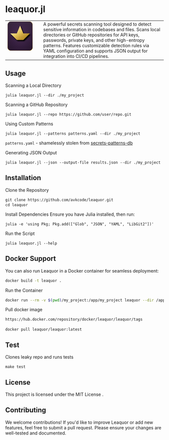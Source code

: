 # leaquor.jl

<table>
  <tr>
    <td valign="top" width="100">
      <img src="https://raw.githubusercontent.com/avkcode/leaquor/refs/heads/main/favicon.svg"
           alt="leaquor.jl Logo"
           width="80">
    </td>
    <td valign="middle">
    A powerful secrets scanning tool designed to detect sensitive information in codebases and files. Scans local directories or GitHub repositories for API keys, passwords, private keys, and other high-entropy patterns. Features customizable detection rules via YAML configuration and supports JSON output for integration into CI/CD pipelines.
    </td>
  </tr>
</table>

## Usage

Scanning a Local Directory
```
julia leaquor.jl --dir ./my_project
```

Scanning a GitHub Repository
```
julia leaquor.jl --repo https://github.com/user/repo.git
```

Using Custom Patterns
```
julia leaquor.jl --patterns patterns.yaml --dir ./my_project
```
`patterns.yaml` - shamelessly stolen from [secrets-patterns-db](https://github.com/mazen160/secrets-patterns-db)

Generating JSON Output
```
julia leaquor.jl --json --output-file results.json --dir ./my_project
```

## Installation

Clone the Repository
```
git clone https://github.com/avkcode/leaquor.git
cd leaquor
```

Install Dependencies  Ensure you have Julia installed, then run:
```
julia -e 'using Pkg; Pkg.add(["Glob", "JSON", "YAML", "LibGit2"])'
```

Run the Script
```
julia leaquor.jl --help
```
## Docker Support

You can also run Leaquor in a Docker container for seamless deployment:
```bash
docker build -t leaquor .
```
Run the Container
```bash
docker run --rm -v $(pwd)/my_project:/app/my_project leaquor --dir /app/my_project
```

Pull docker image
```
https://hub.docker.com/repository/docker/leaquor/leaquor/tags

docker pull leaquor/leaquor:latest
```

## Test
Clones leaky repo and runs tests
```
make test
```

## License

This project is licensed under the MIT License .

## Contributing

We welcome contributions! If you'd like to improve Leaquor or add new features, feel free to submit a pull request. Please ensure your changes are well-tested and documented.
